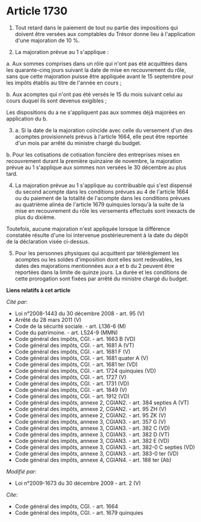 # Article 1730

1. Tout retard dans le paiement de tout ou partie des impositions qui doivent être versées aux comptables du Trésor donne
lieu à l'application d'une majoration de 10 %. 

2. La majoration prévue au 1 s'applique : 

a. Aux sommes comprises dans un rôle qui n'ont pas été acquittées dans les quarante-cinq jours suivant la date de mise en
recouvrement du rôle, sans que cette majoration puisse être appliquée avant le 15 septembre pour les impôts établis au titre
de l'année en cours ; 

b. Aux acomptes qui n'ont pas été versés le 15 du mois suivant celui au cours duquel ils sont devenus exigibles ; 

Les dispositions du a ne s'appliquent pas aux sommes déjà majorées en application du b. 

3. a. Si la date de la majoration coïncide avec celle du versement d'un des acomptes provisionnels prévus à l'article 1664,
elle peut être reportée d'un mois par arrêté du ministre chargé du budget. 

b. Pour les cotisations de cotisation foncière des entreprises mises en recouvrement durant la première quinzaine de
novembre, la majoration prévue au 1 s'applique aux sommes non versées le 30 décembre au plus tard. 

4. La majoration prévue au 1 s'applique au contribuable qui s'est dispensé du second acompte dans les conditions prévues au 4
de l'article 1664 ou du paiement de la totalité de l'acompte dans les conditions prévues au quatrième alinéa de l'article
1679 quinquies lorsqu'à la suite de la mise en recouvrement du rôle les versements effectués sont inexacts de plus du
dixième. 

Toutefois, aucune majoration n'est appliquée lorsque la différence constatée résulte d'une loi intervenue postérieurement à
la date du dépôt de la déclaration visée ci-dessus. 

5. Pour les personnes physiques qui acquittent par télérèglement les acomptes ou les soldes d'imposition dont elles sont
redevables, les dates des majorations mentionnées aux a et b du 2 peuvent être reportées dans la limite de quinze jours. La
durée et les conditions de cette prorogation sont fixées par arrêté du ministre chargé du budget.

**Liens relatifs à cet article**

_Cité par_:

  - Loi n°2008-1443 du 30 décembre 2008 - art. 95 (V)
  - Arrêté du 28 mars 2011 (V)
  - Code de la sécurité sociale. - art. L136-6 (M)
  - Code du patrimoine. - art. L524-9 (MMN)
  - Code général des impôts, CGI. - art. 1663 B (VD)
  - Code général des impôts, CGI. - art. 1681 A (VT)
  - Code général des impôts, CGI. - art. 1681 F (V)
  - Code général des impôts, CGI. - art. 1681 quater A (V)
  - Code général des impôts, CGI. - art. 1681 ter (VD)
  - Code général des impôts, CGI. - art. 1724 quinquies (VD)
  - Code général des impôts, CGI. - art. 1727 (V)
  - Code général des impôts, CGI. - art. 1731 (VD)
  - Code général des impôts, CGI. - art. 1849 (V)
  - Code général des impôts, CGI. - art. 1912 (VD)
  - Code général des impôts, annexe 2, CGIAN2. - art. 384 septies A (VT)
  - Code général des impôts, annexe 2, CGIAN2. - art. 95 ZH (V)
  - Code général des impôts, annexe 2, CGIAN2. - art. 95 ZK (V)
  - Code général des impôts, annexe 3, CGIAN3. - art. 357 G (V)
  - Code général des impôts, annexe 3, CGIAN3. - art. 382 C (VD)
  - Code général des impôts, annexe 3, CGIAN3. - art. 382 D (VT)
  - Code général des impôts, annexe 3, CGIAN3. - art. 382 E (VD)
  - Code général des impôts, annexe 3, CGIAN3. - art. 382-0 C septies (VD)
  - Code général des impôts, annexe 3, CGIAN3. - art. 383-0 ter (VD)
  - Code général des impôts, annexe 4, CGIAN4. - art. 188 ter (Ab)

_Modifié par_:

  - Loi n°2009-1673 du 30 décembre 2009 - art. 2 (V)

_Cite_:

  - Code général des impôts, CGI. - art. 1664
  - Code général des impôts, CGI. - art. 1679 quinquies
